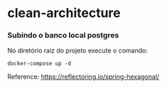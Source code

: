 # clean-architecture
### Subindo o banco local postgres
No diretório raiz do projeto execute o comando:
```
docker-compose up -d
```
Reference: https://reflectoring.io/spring-hexagonal/
